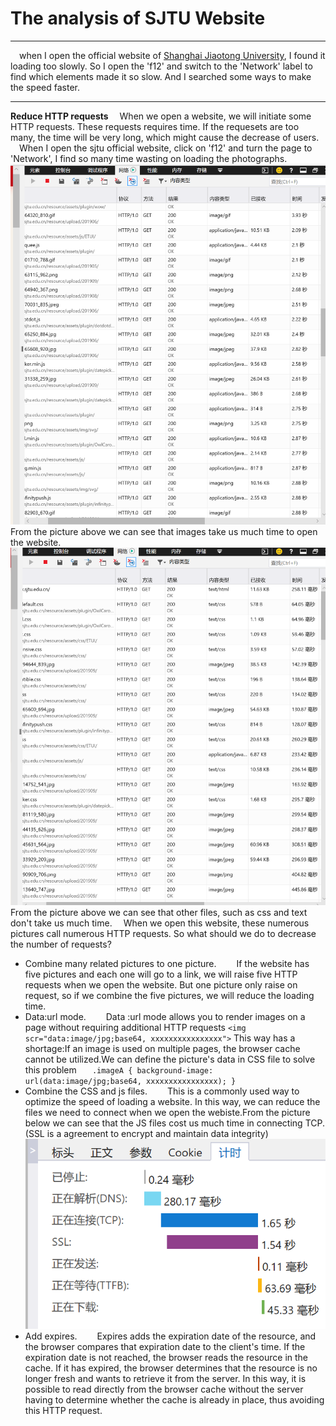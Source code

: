 # The analysis of SJTU Website
---
 &emsp;when I open the official website of [Shanghai Jiaotong University](https://www.sjtu.edu.cn/), I found it loading too slowly. So I open the 'f12' and switch to the 'Network' label to find which elements made it so slow. And I searched some ways to make the speed faster.

---
**Reduce HTTP requests**
&emsp;When we open a website, we will initiate some HTTP requests. These requests requires time. If the requesets are too many, the time will be very long, which might cause the decrease of users.
&emsp;When I open the sjtu official website, click on 'f12' and turn the page to 'Network', I find so many time wasting on loading the photographs.
![Network on SJTU](image/1.png)
From the picture above we can see that images take us much time to open the website.
![other files](image/2.png)
From the picture above we can see that other files, such as css and text don't take us much time.
&emsp;When we open this website, these numerous pictures call numerous HTTP requests. So what should we do to decrease the number of requests?
* Combine many related pictures to one picture.
&emsp;&emsp;If the website has five pictures and each one will go to a link, we will raise five HTTP requests when we open the website. But one picture only raise on request, so if we combine the five pictures, we will reduce the loading time. 
* Data:url mode.
&emsp;&emsp;Data :url mode allows you to render images on a page without requiring additional HTTP requests
`<img scr="data:image/jpg;base64, xxxxxxxxxxxxxxxx">`
This way has a shortage:If an image is used on multiple pages, the browser cache cannot be utilized.We can define the picture's data in CSS file to solve this problem
&emsp;```
.imageA {
   background-image: url(data:image/jpg;base64, xxxxxxxxxxxxxxxx);
}```
* Combine the CSS and js files.
&emsp;&emsp;This is a commonly used way to optimize the speed of loading a website. In this way, we can reduce the files we need to connect when we open the webiste.From the picture below we can see that the JS files cost us much time in connecting TCP.
(SSL is a agreement to encrypt and maintain data integrity)
![Network on SJTU](image/3.png)
* Add expires.
&emsp;&emsp;Expires adds the expiration date of the resource, and the browser compares that expiration date to the client's time. If the expiration date is not reached, the browser reads the resource in the cache. If it has expired, the browser determines that the resource is no longer fresh and wants to retrieve it from the server. In this way, it is possible to read directly from the browser cache without the server having to determine whether the cache is already in place, thus avoiding this HTTP request.